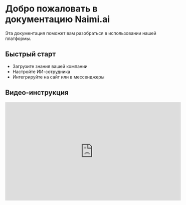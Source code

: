 # Добро пожаловать в документацию Naimi.ai

Эта документация поможет вам разобраться в использовании нашей платформы.

## Быстрый старт

- Загрузите знания вашей компании
- Настройте ИИ-сотрудника
- Интегрируйте на сайт или в мессенджеры

## Видео-инструкция

<iframe width="560" height="315" src="https://www.youtube.com/embed/dQw4w9WgXcQ" 
title="YouTube video player" frameborder="0" allowfullscreen></iframe>
